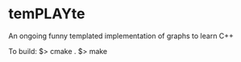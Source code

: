 temPLAYte
=========

An ongoing funny templated implementation of graphs to learn C++

To build:
$> cmake .
$> make
